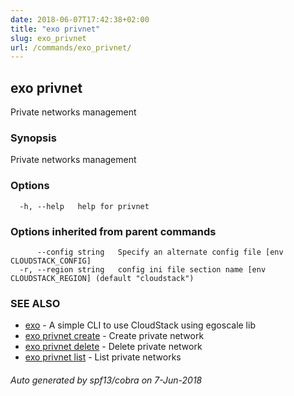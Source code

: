 ```yaml
---
date: 2018-06-07T17:42:38+02:00
title: "exo privnet"
slug: exo_privnet
url: /commands/exo_privnet/
---
```

## exo privnet

Private networks management

### Synopsis

Private networks management

### Options

```
  -h, --help   help for privnet
```

### Options inherited from parent commands

```
      --config string   Specify an alternate config file [env CLOUDSTACK_CONFIG]
  -r, --region string   config ini file section name [env CLOUDSTACK_REGION] (default "cloudstack")
```

### SEE ALSO

* [exo](/commands/exo/)	 - A simple CLI to use CloudStack using egoscale lib
* [exo privnet create](/commands/exo_privnet_create/)	 - Create private network
* [exo privnet delete](/commands/exo_privnet_delete/)	 - Delete private network
* [exo privnet list](/commands/exo_privnet_list/)	 - List private networks

###### Auto generated by spf13/cobra on 7-Jun-2018

